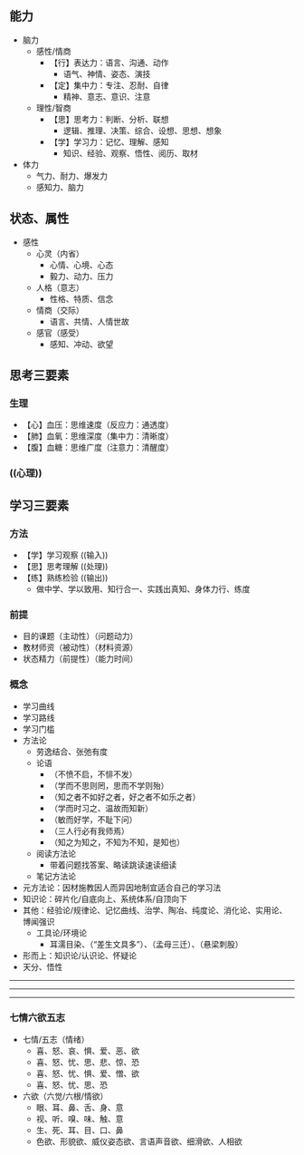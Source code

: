 ## 能力
- 脑力
  - 感性/情商
    - 【行】表达力：语言、沟通、动作
      - 语气、神情、姿态、演技
    - 【定】集中力：专注、忍耐、自律
      - 精神、意志、意识、注意
  - 理性/智商
    - 【思】思考力：判断、分析、联想
      - 逻辑、推理、决策、综合、设想、思想、想象
    - 【学】学习力：记忆、理解、感知
      - 知识、经验、观察、悟性、阅历、取材
- 体力
  - 气力、耐力、爆发力
  - 感知力、脑力

## 状态、属性
- 感性
  - 心灵（内省）
    - 心情、心境、心态
    - 毅力、动力、压力
  - 人格（意志）
    - 性格、特质、信念
  - 情商（交际）
    - 语言、共情、人情世故
  - 感官（感受）
    - 感知、冲动、欲望

## 思考三要素
### 生理
- 【心】血压：思维速度（反应力：通透度）
- 【肺】血氧：思维深度（集中力：清晰度）
- 【腹】血糖：思维广度（注意力：清醒度）
### ((心理))

## 学习三要素
### 方法
- 【学】学习观察 ((输入))
- 【思】思考理解 ((处理))
- 【练】熟练检验 ((输出))
  - 做中学、学以致用、知行合一、实践出真知、身体力行、练度
### 前提
- 目的课题（主动性）（问题动力）
- 教材师资（被动性）（材料资源）
- 状态精力（前提性）（能力时间）
### 概念
- 学习曲线
- 学习路线
- 学习门槛
- 方法论
  - 劳逸结合、张弛有度
  - 论语
    - （不愤不启，不悱不发）
    - （学而不思则罔，思而不学则殆）
    - （知之者不如好之者，好之者不如乐之者）
    - （学而时习之、温故而知新）
    - （敏而好学，不耻下问）
    - （三人行必有我师焉）
    - （知之为知之，不知为不知，是知也）
  - 阅读方法论
    - 带着问题找答案、略读跳读速读细读
  - 笔记方法论
- 元方法论：因材施教因人而异因地制宜适合自己的学习法
- 知识论：碎片化/自底向上、系统体系/自顶向下
- 其他：经验论/规律论、记忆曲线、治学、陶冶、纯度论、消化论、实用论、博闻强识
  - 工具论/环境论
    - 耳濡目染、（“差生文具多”）、（孟母三迁）、（悬梁刺股）
- 形而上：知识论/认识论、怀疑论
- 天分、悟性



---
---
---
### 七情六欲五志
- 七情/五志（情绪）
  - 喜、怒、哀、惧、爱、恶、欲
  - 喜、怒、忧、思、悲、惊、恐
  - 喜、怒、忧、惧、爱、憎、欲
  - 喜、怒、忧、思、恐
- 六欲（六觉/六根/情欲）
  - 眼、耳、鼻、舌、身、意
  - 视、听、嗅、味、触、意
  - 生、死、耳、目、口、鼻
  - 色欲、形貌欲、威仪姿态欲、言语声音欲、细滑欲、人相欲

###
[学习假说]:费曼学习法、学习金字塔、心流、内化、批判性思考
